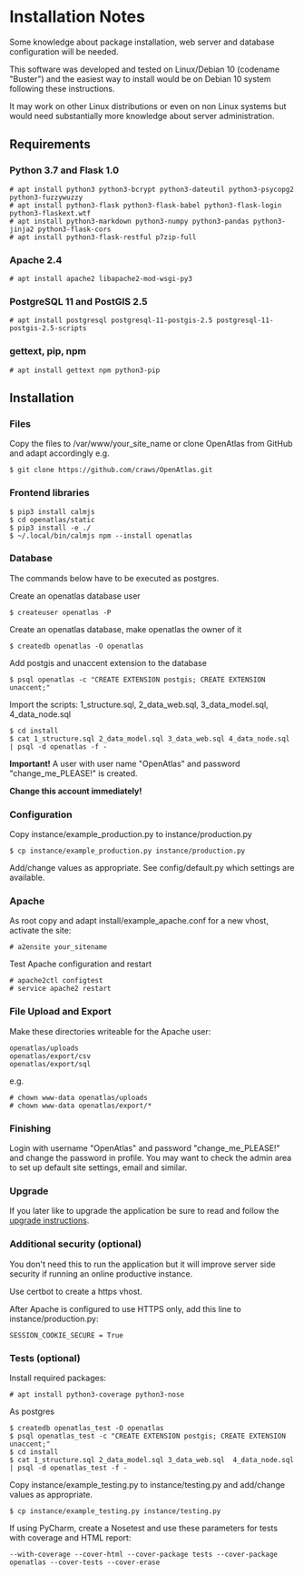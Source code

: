 # Installation Notes

Some knowledge about package installation, web server and database configuration will be needed.

This software was developed and tested on Linux/Debian 10 (codename "Buster") and the easiest way to
install would be on Debian 10 system following these instructions.

It may work on other Linux distributions or even on non Linux systems but would need substantially
more knowledge about server administration.

## Requirements

### Python 3.7 and Flask 1.0

    # apt install python3 python3-bcrypt python3-dateutil python3-psycopg2 python3-fuzzywuzzy
    # apt install python3-flask python3-flask-babel python3-flask-login python3-flaskext.wtf
    # apt install python3-markdown python3-numpy python3-pandas python3-jinja2 python3-flask-cors
    # apt install python3-flask-restful p7zip-full

### Apache 2.4

    # apt install apache2 libapache2-mod-wsgi-py3

### PostgreSQL 11 and PostGIS 2.5

    # apt install postgresql postgresql-11-postgis-2.5 postgresql-11-postgis-2.5-scripts

### gettext, pip, npm

    # apt install gettext npm python3-pip

## Installation

### Files

Copy the files to /var/www/your_site_name or clone OpenAtlas from GitHub and adapt accordingly e.g.

    $ git clone https://github.com/craws/OpenAtlas.git

### Frontend libraries

    $ pip3 install calmjs
    $ cd openatlas/static
    $ pip3 install -e ./
    $ ~/.local/bin/calmjs npm --install openatlas

### Database

The commands below have to be executed as postgres.

Create an openatlas database user

    $ createuser openatlas -P

Create an openatlas database, make openatlas the owner of it

    $ createdb openatlas -O openatlas

Add postgis and unaccent extension to the database

    $ psql openatlas -c "CREATE EXTENSION postgis; CREATE EXTENSION unaccent;"

Import the scripts: 1_structure.sql,  2_data_web.sql,  3_data_model.sql, 4_data_node.sql

    $ cd install
    $ cat 1_structure.sql 2_data_model.sql 3_data_web.sql 4_data_node.sql | psql -d openatlas -f -

**Important!** A user with user name "OpenAtlas" and password "change_me_PLEASE!" is created.

**Change this account immediately!**

### Configuration

Copy instance/example_production.py to instance/production.py

    $ cp instance/example_production.py instance/production.py

Add/change values as appropriate. See config/default.py which settings are available.

### Apache

As root copy and adapt install/example_apache.conf for a new vhost, activate the site:

    # a2ensite your_sitename

Test Apache configuration and restart

    # apache2ctl configtest
    # service apache2 restart

### File Upload and Export

Make these directories writeable for the Apache user:

    openatlas/uploads
    openatlas/export/csv
    openatlas/export/sql

e.g.

    # chown www-data openatlas/uploads
    # chown www-data openatlas/export/*

### Finishing

Login with username "OpenAtlas" and password "change_me_PLEASE!" and change the password in profile.
You may want to check the admin area to set up default site settings, email and similar.

### Upgrade

If you later like to upgrade the application be sure to read and follow the [upgrade instructions](install/upgrade/upgrade.md).

### Additional security (optional)

You don't need this to run the application but it will improve server side security if running an online productive instance.

Use certbot to create a https vhost.

After Apache is configured to use HTTPS only, add this line to instance/production.py:

    SESSION_COOKIE_SECURE = True

### Tests (optional)

Install required packages:

    # apt install python3-coverage python3-nose

As postgres

    $ createdb openatlas_test -O openatlas
    $ psql openatlas_test -c "CREATE EXTENSION postgis; CREATE EXTENSION unaccent;"
    $ cd install
    $ cat 1_structure.sql 2_data_model.sql 3_data_web.sql  4_data_node.sql | psql -d openatlas_test -f -

Copy instance/example_testing.py to instance/testing.py and add/change values as appropriate.

    $ cp instance/example_testing.py instance/testing.py

If using PyCharm, create a Nosetest and use these parameters for tests with coverage and HTML report:

    --with-coverage --cover-html --cover-package tests --cover-package openatlas --cover-tests --cover-erase

